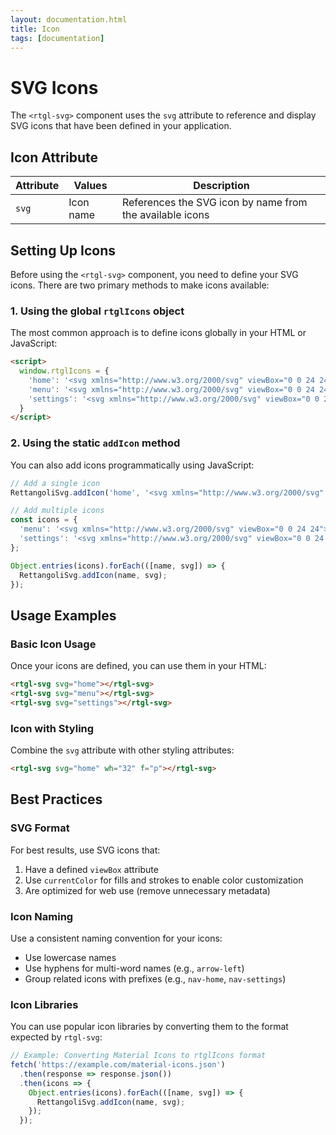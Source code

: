 ```yaml
---
layout: documentation.html
title: Icon
tags: [documentation]
---
```


# SVG Icons

The `<rtgl-svg>` component uses the `svg` attribute to reference and display SVG icons that have been defined in your application.

## Icon Attribute

| Attribute | Values | Description |
|-----------|--------|-------------|
| `svg` | Icon name | References the SVG icon by name from the available icons |

## Setting Up Icons

Before using the `<rtgl-svg>` component, you need to define your SVG icons. There are two primary methods to make icons available:

### 1. Using the global `rtglIcons` object

The most common approach is to define icons globally in your HTML or JavaScript:

```html
<script>
  window.rtglIcons = {
    'home': '<svg xmlns="http://www.w3.org/2000/svg" viewBox="0 0 24 24"><path d="M23.121,9.069,15.536,1.483a5.008,5.008,0,0,0-7.072,0L.879,9.069A2.978,2.978,0,0,0,0,11.19v9.817a3,3,0,0,0,3,3H21a3,3,0,0,0,3-3V11.19A2.978,2.978,0,0,0,23.121,9.069ZM15,22.007H9V18.073a3,3,0,0,1,6,0Zm7-1a1,1,0,0,1-1,1H17V18.073a5,5,0,0,0-10,0v3.934H3a1,1,0,0,1-1-1V11.19a1.008,1.008,0,0,1,.293-.707L9.878,2.9a3.008,3.008,0,0,1,4.244,0l7.585,7.586A1.008,1.008,0,0,1,22,11.19Z"/></svg>',
    'menu': '<svg xmlns="http://www.w3.org/2000/svg" viewBox="0 0 24 24"><path d="M3,8H21a1,1,0,0,0,0-2H3A1,1,0,0,0,3,8Zm18,8H3a1,1,0,0,0,0,2H21a1,1,0,0,0,0-2Zm0-5H3a1,1,0,0,0,0,2H21a1,1,0,0,0,0-2Z"/></svg>',
    'settings': '<svg xmlns="http://www.w3.org/2000/svg" viewBox="0 0 24 24"><path d="M21.32,9.55l-1.89-.63.89-1.78A1,1,0,0,0,20.13,6L18,3.87a1,1,0,0,0-1.15-.19l-1.78.89-.63-1.89A1,1,0,0,0,13.5,2h-3a1,1,0,0,0-.95.68L8.92,4.57,7.14,3.68A1,1,0,0,0,6,3.87L3.87,6a1,1,0,0,0-.19,1.15l.89,1.78-1.89.63A1,1,0,0,0,2,10.5v3a1,1,0,0,0,.68.95l1.89.63-.89,1.78A1,1,0,0,0,3.87,18L6,20.13a1,1,0,0,0,1.15.19l1.78-.89.63,1.89a1,1,0,0,0,.95.68h3a1,1,0,0,0,.95-.68l.63-1.89,1.78.89A1,1,0,0,0,18,20.13L20.13,18a1,1,0,0,0,.19-1.15l-.89-1.78,1.89-.63A1,1,0,0,0,22,13.5v-3A1,1,0,0,0,21.32,9.55ZM20,12.78l-1.2.4A2,2,0,0,0,17.64,16l.57,1.14-1.1,1.1L16,17.64a2,2,0,0,0-2.79,1.16l-.4,1.2H11.22l-.4-1.2A2,2,0,0,0,8,17.64l-1.14.57-1.1-1.1L6.36,16A2,2,0,0,0,4,13.82l-1.2-.4V11.22l1.2-.4A2,2,0,0,0,6.36,8L5.79,6.89l1.1-1.1L8,6.36A2,2,0,0,0,10.82,4l.4-1.2h1.56l.4,1.2A2,2,0,0,0,16,6.36l1.14-.57,1.1,1.1L17.64,8a2,2,0,0,0,1.16,2.79l1.2.4ZM12,8a4,4,0,1,0,4,4A4,4,0,0,0,12,8Zm0,6a2,2,0,1,1,2-2A2,2,0,0,1,12,14Z"/></svg>'
  }
</script>
```

### 2. Using the static `addIcon` method

You can also add icons programmatically using JavaScript:

```javascript
// Add a single icon
RettangoliSvg.addIcon('home', '<svg xmlns="http://www.w3.org/2000/svg" viewBox="0 0 24 24">...</svg>');

// Add multiple icons
const icons = {
  'menu': '<svg xmlns="http://www.w3.org/2000/svg" viewBox="0 0 24 24">...</svg>',
  'settings': '<svg xmlns="http://www.w3.org/2000/svg" viewBox="0 0 24 24">...</svg>'
};

Object.entries(icons).forEach(([name, svg]) => {
  RettangoliSvg.addIcon(name, svg);
});
```

## Usage Examples

### Basic Icon Usage

Once your icons are defined, you can use them in your HTML:

```html
<rtgl-svg svg="home"></rtgl-svg>
<rtgl-svg svg="menu"></rtgl-svg>
<rtgl-svg svg="settings"></rtgl-svg>
```

### Icon with Styling

Combine the `svg` attribute with other styling attributes:

```html
<rtgl-svg svg="home" wh="32" f="p"></rtgl-svg>
```

## Best Practices

### SVG Format

For best results, use SVG icons that:

1. Have a defined `viewBox` attribute
2. Use `currentColor` for fills and strokes to enable color customization
3. Are optimized for web use (remove unnecessary metadata)

### Icon Naming

Use a consistent naming convention for your icons:

- Use lowercase names
- Use hyphens for multi-word names (e.g., `arrow-left`)
- Group related icons with prefixes (e.g., `nav-home`, `nav-settings`)

### Icon Libraries

You can use popular icon libraries by converting them to the format expected by `rtgl-svg`:

```javascript
// Example: Converting Material Icons to rtglIcons format
fetch('https://example.com/material-icons.json')
  .then(response => response.json())
  .then(icons => {
    Object.entries(icons).forEach(([name, svg]) => {
      RettangoliSvg.addIcon(name, svg);
    });
  });
``` 